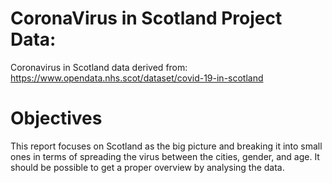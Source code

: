 # CoronaVirus in Scotland Project Data:
Coronavirus in Scotland data derived from: https://www.opendata.nhs.scot/dataset/covid-19-in-scotland

# Objectives 
This report focuses on Scotland as the big picture and breaking it into small ones in terms of spreading the virus between the cities, gender, and age. It should be possible to get a proper overview by analysing the data.

